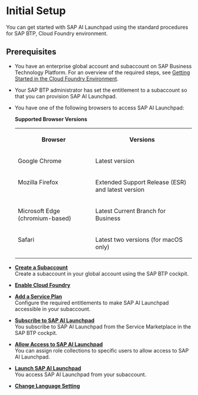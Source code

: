 <!-- loio5d8adb6f43ea4eeca97c9a2b2bb93c6b -->

# Initial Setup

You can get started with SAP AI Launchpad using the standard procedures for SAP BTP, Cloud Foundry environment.



<a name="loio5d8adb6f43ea4eeca97c9a2b2bb93c6b__section_jnw_gbj_snb"/>

## Prerequisites

-   You have an enterprise global account and subaccount on SAP Business Technology Platform. For an overview of the required steps, see [Getting Started in the Cloud Foundry Environment](https://help.sap.com/viewer/65de2977205c403bbc107264b8eccf4b/Cloud/en-US/b328cc89ea14484d9655b8cfb8efb508.html).

-   Your SAP BTP administrator has set the entitlement to a subaccount so that you can provision SAP AI Launchpad.

-   You have one of the following browsers to access SAP AI Launchpad:

    **Supported Browser Versions**


    <table>
    <tr>
    <th valign="top">

    Browser


    
    </th>
    <th valign="top">

    Versions


    
    </th>
    </tr>
    <tr>
    <td valign="top">

    Google Chrome


    
    </td>
    <td valign="top">

    Latest version


    
    </td>
    </tr>
    <tr>
    <td valign="top">

    Mozilla Firefox


    
    </td>
    <td valign="top">

    Extended Support Release \(ESR\) and latest version


    
    </td>
    </tr>
    <tr>
    <td valign="top">

    Microsoft Edge \(chromium-based\) 


    
    </td>
    <td valign="top">

    Latest Current Branch for Business


    
    </td>
    </tr>
    <tr>
    <td valign="top">

    Safari


    
    </td>
    <td valign="top">

    Latest two versions \(for macOS only\)


    
    </td>
    </tr>
    </table>
    

-   **[Create a Subaccount](create-a-subaccount-fdab88e.md "Create a subaccount in your global account using the SAP BTP
                                    cockpit.")**  
Create a subaccount in your global account using the SAP BTP cockpit.
-   **[Enable Cloud Foundry](enable-cloud-foundry-cf0d5d2.md "")**  

-   **[Add a Service Plan](add-a-service-plan-9a8b7f2.md "Configure the required entitlements to make SAP AI Launchpad accessible in
		your subaccount.")**  
Configure the required entitlements to make SAP AI Launchpad accessible in your subaccount.
-   **[Subscribe to SAP AI Launchpad](subscribe-to-sap-ai-launchpad-30eea89.md "You subscribe to SAP AI Launchpad from the
		Service Marketplace in the SAP BTP
                                    cockpit.")**  
You subscribe to SAP AI Launchpad from the Service Marketplace in the SAP BTP cockpit.
-   **[Allow Access to SAP AI Launchpad](allow-access-to-sap-ai-launchpad-8c84776.md "You can assign role collections to specific users to allow access to SAP AI Launchpad.")**  
You can assign role collections to specific users to allow access to SAP AI Launchpad.
-   **[Launch SAP AI Launchpad](launch-sap-ai-launchpad-cea3f3b.md "You access SAP AI Launchpad from your
		subaccount.")**  
You access SAP AI Launchpad from your subaccount.
-   **[Change Language Setting](change-language-setting-85a79eb.md "")**  



